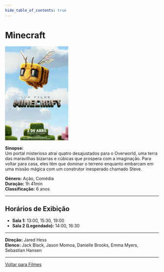 ```yaml
---
hide_table_of_contents: true
---
```


# Minecraft

![Minecraft](/img/minecraft_small.png)

**Sinopse:**  
Um portal misterioso atrai quatro desajustados para o Overworld, uma terra das maravilhas bizarras e cúbicas que prospera com a imaginação. Para voltar para casa, eles têm que dominar o terreno enquanto embarcam em uma missão mágica com um construtor inesperado chamado Steve.

**Género:** Ação, Comédia  
**Duração:** 1h 41min  
**Classificação:** 6 anos

---

## Horários de Exibição

- **Sala 1:** 13:00, 15:30, 19:00
- **Sala 2 (Legendado):** 14:00, 16:30

---

**Direção:** Jared Hess  
**Elenco:** Jack Black, Jason Momoa, Danielle Brooks, Emma Myers, Sebastian Hansen

---

[Voltar para Filmes](/filmes)